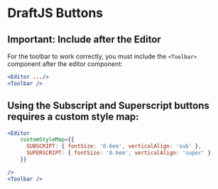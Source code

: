 # DraftJS Buttons

## Important: Include after the Editor

For the toolbar to work correctly, you must include the `<Toolbar>` component after the editor component:

```jsx
<Editor .../>
<Toolbar />
```


## Using the Subscript and Superscript buttons requires a custom style map:

```jsx
<Editor
    customStyleMap={{
      SUBSCRIPT: { fontSize: '0.6em', verticalAlign: 'sub' },
      SUPERSCRIPT: { fontSize: '0.6em', verticalAlign: 'super' }
    }}

/>
<Toolbar />
```
